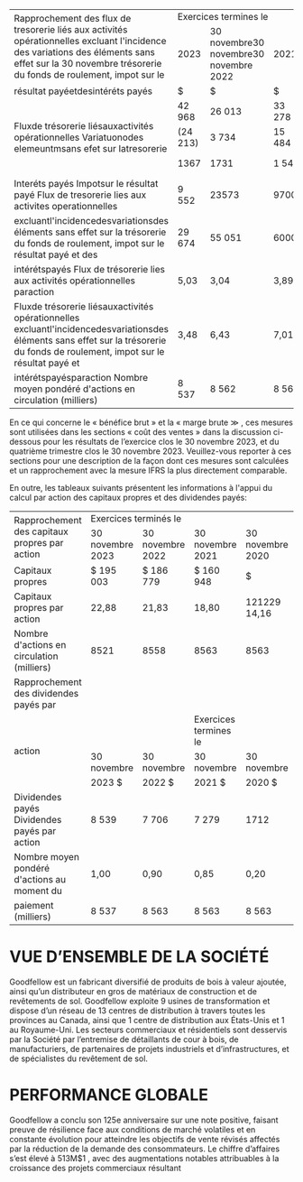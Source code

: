 <html><body><table><tr><td rowspan="2">Rapprochement des flux de tresorerie liés aux activités opérationnelles excluant l'incidence des variations des éléments sans effet sur la 30 novembre trésorerie du fonds de roulement, impot sur le</td><td colspan="5">Exercices termines le</td></tr><tr><td>2023</td><td>30 novembre30 novembre30 novembre 2022</td><td>2021</td><td>2020</td><td>30 novembre 2019</td></tr><tr><td>résultat payéetdesintéréts payés</td><td>$</td><td>$</td><td>$</td><td>$</td><td>$</td></tr><tr><td rowspan="3">Fluxde trésorerie liésauxactivités opérationnelles Variatuonodes elemeuntmsans efet sur Iatresorerie</td><td>42 968</td><td>26 013</td><td>33 278</td><td>11 441</td><td>13 408</td></tr><tr><td>(24 213)</td><td>3 734</td><td>15 484</td><td>14 117</td><td>(6 856)</td></tr><tr><td>1367</td><td>1731</td><td>1 541</td><td>1 495</td><td>2 154</td></tr><tr><td>Interéts payés Impotsur le résultat payé Flux de tresorerie lies aux activites operationnelles</td><td>9 552</td><td>23573</td><td>9700</td><td>1592</td><td>1069</td></tr><tr><td>excluantl'incidencedesvariationsdes éléments sans effet sur la trésorerie du fonds de roulement, impot sur le résultat payé et des</td><td>29 674</td><td>55 051</td><td>60003</td><td>28 645</td><td>9 775</td></tr><tr><td>intérétspayés Flux de trésorerie lies aux activités opérationnelles paraction</td><td>5,03</td><td>3,04</td><td>3,89</td><td>1,34</td><td>1,57</td></tr><tr><td>Fluxde trésorerie liésauxactivités opérationnelles excluantl'incidencedesvariationsdes éléments sans effet sur la trésorerie du fonds de roulement, impot sur le résultat payé et</td><td>3,48</td><td>6,43</td><td>7,01</td><td>3,35</td><td>1,14</td></tr><tr><td>intérétspayésparaction Nombre moyen pondéré d'actions en circulation (milliers)</td><td>8 537</td><td>8 562</td><td>8 563</td><td>8 563</td><td>8 563</td></tr></table></body></html>  

En ce qui concerne le « bénéfice brut » et la « marge brute $\gg$ , ces mesures sont utilisées dans les sections « coût des ventes » dans la discussion ci-dessous pour les résultats de l’exercice clos le 30 novembre 2023, et du quatrième trimestre clos le 30 novembre 2023. Veuillez-vous reporter à ces sections pour une description de la façon dont ces mesures sont calculées et un rapprochement avec la mesure IFRS la plus directement comparable.  

En outre, les tableaux suivants présentent les informations à l'appui du calcul par action des capitaux propres et des dividendes payés:   


<html><body><table><tr><td rowspan="2">Rapprochement des capitaux propres par action</td><td colspan="5">Exercices terminés le</td></tr><tr><td>30 novembre 2023</td><td>30 novembre 2022</td><td>30 novembre 2021</td><td>30 novembre 2020</td><td>30 novembre 2019</td></tr><tr><td>Capitaux propres</td><td>$ 195 003</td><td>$ 186 779</td><td>$ 160 948</td><td>$</td><td>$</td></tr><tr><td>Capitaux propres par action</td><td>22,88</td><td>21,83</td><td>18,80</td><td>121229 14,16</td><td>113408 13,24</td></tr><tr><td>Nombre d'actions en circulation (milliers)</td><td>8521</td><td>8558</td><td>8563</td><td>8563</td><td>8563</td></tr><tr><td>Rapprochement des dividendes payés par</td><td></td><td></td><td></td><td></td><td></td></tr><tr><td rowspan="3">action</td><td></td><td></td><td>Exercices termines le</td><td></td><td></td></tr><tr><td>30 novembre</td><td>30 novembre</td><td>30 novembre</td><td>30 novembre</td><td>30 novembre</td></tr><tr><td>2023 $</td><td>2022 $</td><td>2021 $</td><td>2020 $</td><td>2019 $</td></tr><tr><td>Dividendes payés Dividendes payés par action</td><td>8 539</td><td>7 706</td><td>7 279</td><td>1712</td><td>851</td></tr><tr><td>Nombre moyen pondéré d'actions au moment du</td><td>1,00</td><td>0,90</td><td>0,85</td><td>0,20</td><td>0,10</td></tr><tr><td>paiement (milliers)</td><td>8 537</td><td>8 563</td><td>8 563</td><td>8 563</td><td>8 563</td></tr></table></body></html>  

# VUE D’ENSEMBLE DE LA SOCIÉTÉ  

Goodfellow est un fabricant diversifié de produits de bois à valeur ajoutée, ainsi qu’un distributeur en gros de matériaux de construction et de revêtements de sol. Goodfellow exploite 9 usines de transformation et dispose d’un réseau de 13 centres de distribution à travers toutes les provinces au Canada, ainsi que 1 centre de distribution aux États-Unis et 1 au Royaume-Uni. Les secteurs commerciaux et résidentiels sont desservis par la Société par l’entremise de détaillants de cour à bois, de manufacturiers, de partenaires de projets industriels et d’infrastructures, et de spécialistes du revêtement de sol.  

# PERFORMANCE GLOBALE  

Goodfellow a conclu son 125e anniversaire sur une note positive, faisant preuve de résilience face aux conditions de marché volatiles et en constante évolution pour atteindre les objectifs de vente révisés affectés par la réduction de la demande des consommateurs. Le chiffre d’affaires s’est élevé à $5 1 3 \mathsf { M } \$ 1$ , avec des augmentations notables attribuables à la croissance des projets commerciaux résultant  